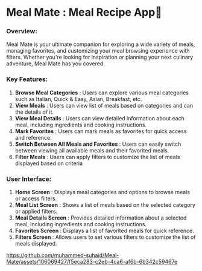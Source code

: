 # Meal Mate : Meal Recipe App🍴

### Overview:
Meal Mate is your ultimate companion for exploring a wide variety of meals, managing favorites, and customizing your meal browsing experience with filters. Whether you're looking for inspiration or planning your next culinary adventure, Meal Mate has you covered.

### Key Features:
1. **Browse Meal Categories** : Users can explore various meal categories such as Italian, Quick & Easy, Asian, Breakfast, etc.
2. **View Meals** : Users can view list of meals based on categories and can the details of it.
3. **View Meal Details** : Users can view detailed information about each meal, including ingredients and cooking instructions.
4. **Mark Favorites** : Users can mark meals as favorites for quick access and reference.
5. **Switch Between All Meals and Favorites** : Users can easily switch between viewing all available meals and their favorited meals.
6. **Filter Meals** : Users can apply filters to customize the list of meals displayed based on criteria

### User Interface:
1. **Home Screen** : Displays meal categories and options to browse meals or access filters.
2. **Meal List Screen** : Shows a list of meals based on the selected category or applied filters.
3. **Meal Details Screen** : Provides detailed information about a selected meal, including ingredients and cooking instructions.
4. **Favorites Screen** : Displays a list of favorited meals for quick reference.
5. **Filters Screen** : Allows users to set various filters to customize the list of meals displayed.


https://github.com/muhammed-suhaid/Meal-Mate/assets/106069427/f5eca283-c2eb-4ca6-af6b-6b342c59467e

